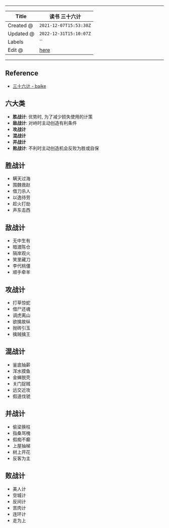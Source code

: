 -----

| Title     | 读书 三十六计                                            |
| --------- | -------------------------------------------------- |
| Created @ | `2021-12-07T15:53:30Z`                             |
| Updated @ | `2022-12-31T15:10:07Z`                             |
| Labels    | \`\`                                               |
| Edit @    | [here](https://github.com/junxnone/wiki/issues/81) |

-----

## Reference

  - [三十六计 -
    baike](https://baike.baidu.com/item/%E4%B8%89%E5%8D%81%E5%85%AD%E8%AE%A1/25221?fr=aladdin)

## 六大类

  - **胜战计**: 优势时, 为了减少损失使用的计策
  - **敌战计**: 对峙时主动创造有利条件
  - **攻战计**
  - **混战计**
  - **并战计**
  - **败战计**: 不利时主动创造机会反败为胜或自保

## 胜战计

  - 瞒天过海
  - 围魏救赵
  - 借刀杀人
  - 以逸待劳
  - 趁火打劫
  - 声东击西

## 敌战计

  - 无中生有
  - 暗渡陈仓
  - 隔岸观火
  - 笑里藏刀
  - 李代桃僵
  - 顺手牵羊

## 攻战计

  - 打草惊蛇
  - 借尸还魂
  - 调虎离山
  - 欲擒故纵
  - 抛砖引玉
  - 擒贼擒王

## 混战计

  - 釜底抽薪
  - 浑水摸鱼
  - 金蝉脱壳
  - 关门捉贼
  - 远交近攻
  - 假道伐虢

## 并战计

  - 偷梁换柱
  - 指桑骂槐
  - 假痴不癫
  - 上屋抽梯
  - 树上开花
  - 反客为主

## 败战计

  - 美人计
  - 空城计
  - 反间计
  - 苦肉计
  - 连环计
  - 走为上
